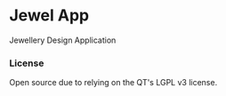 # Jewel App
Jewellery Design Application

### License
Open source due to relying on the QT's LGPL v3 license.
